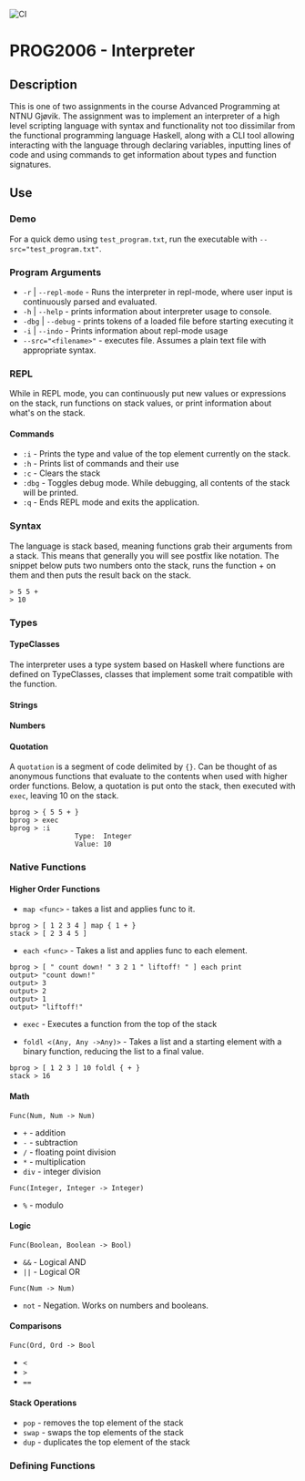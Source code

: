 ![CI](https://img.shields.io/github/actions/workflow/status/VanWrinkle/PROG2006-Interpreter/rust.yml?branch=main)
# PROG2006 - Interpreter

## Description
This is one of two assignments in the course Advanced Programming at NTNU Gjøvik. The assignment was to implement an interpreter of a high level 
scripting language with syntax and functionality not too dissimilar from the functional programming language Haskell, along with a CLI tool allowing
interacting with the language through declaring variables, inputting lines of code and using commands to get information about types and function signatures.

## Use

### Demo
For a quick demo using `test_program.txt`, run the executable with `--src="test_program.txt"`.


### Program Arguments
- `-r` | `--repl-mode` - Runs the interpreter in repl-mode, where user input is continuously parsed and evaluated.
- `-h` | `--help` - prints information about interpreter usage to console.
- `-dbg` | `--debug` - prints tokens of a loaded file before starting executing it
- `-i` | `--indo` - Prints information about repl-mode usage
- `--src="<filename>"` - executes file. Assumes a plain text file with appropriate syntax.

### REPL
While in REPL mode, you can continuously put new values or expressions on the stack, run functions on stack values, or print information about what's on the stack.

#### Commands
- `:i` - Prints the type and value of the top element currently on the stack.
- `:h` - Prints list of commands and their use
- `:c` - Clears the stack
- `:dbg` - Toggles debug mode. While debugging, all contents of the stack will be printed.
- `:q` - Ends REPL mode and exits the application.






### Syntax
The language is stack based, meaning functions grab their arguments from a stack. This means that generally you will see postfix like notation.
The snippet below puts two numbers onto the stack, runs the function + on them and then puts the result back on the stack.
```
> 5 5 +
> 10
```






### Types

#### TypeClasses
The interpreter uses a type system based on Haskell where functions are defined on TypeClasses, classes that implement some trait compatible with the function. 


#### Strings

#### Numbers

#### Quotation

A `quotation` is a segment of code delimited by `{}`. Can be thought of as anonymous functions that evaluate to the contents when used with higher order functions.
Below, a quotation is put onto the stack, then executed with `exec`, leaving 10 on the stack.

```
bprog > { 5 5 + }
bprog > exec
bprog > :i
                Type:  Integer 
                Value: 10
```

#### 


### Native Functions

#### Higher Order Functions

- `map <func>` - takes a list and applies func to it.

```
bprog > [ 1 2 3 4 ] map { 1 + }
stack > [ 2 3 4 5 ]
```

- `each <func>` - Takes a list and applies func to each element. 

```
bprog > [ " count down! " 3 2 1 " liftoff! " ] each print
output> "count down!"
output> 3
output> 2 
output> 1
output> "liftoff!"
```

- `exec` - Executes a function from the top of the stack

- `foldl <(Any, Any ->Any)>` - Takes a list and a starting element with a binary function, reducing the list to a final value.

```
bprog > [ 1 2 3 ] 10 foldl { + } 
stack > 16
```

#### Math

`Func(Num, Num -> Num)`
- `+` - addition
- `-` - subtraction
- `/` - floating point division
- `*` - multiplication
- `div` - integer division

`Func(Integer, Integer -> Integer)`
- `%` - modulo

#### Logic

`Func(Boolean, Boolean -> Bool)`
- `&&` - Logical AND
- `||` - Logical OR

`Func(Num -> Num)`
- `not` - Negation. Works on numbers and booleans.

#### Comparisons

`Func(Ord, Ord -> Bool`
- `<`
- `>`
- `==`

#### Stack Operations
- `pop` - removes the top element of the stack
- `swap` - swaps the top elements of the stack
- `dup` - duplicates the top element of the stack


### Defining Functions




